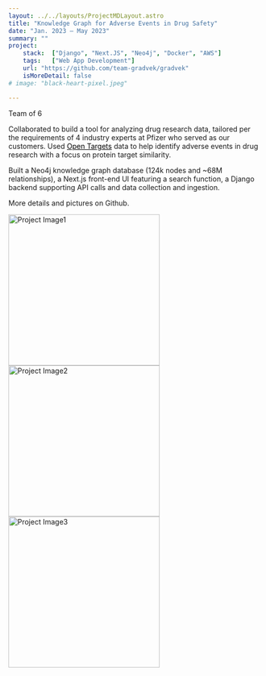 ```yaml
---
layout: ../../layouts/ProjectMDLayout.astro
title: "Knowledge Graph for Adverse Events in Drug Safety"
date: "Jan. 2023 – May 2023"
summary: ""
project:
    stack:  ["Django", "Next.JS", "Neo4j", "Docker", "AWS"]
    tags:   ["Web App Development"]
    url: "https://github.com/team-gradvek/gradvek"
    isMoreDetail: false
# image: "black-heart-pixel.jpeg"

---
```

Team of 6     	       
<p>Collaborated to build a tool for analyzing drug research data, tailored per the requirements of 4 industry experts at Pfizer who served as our customers. Used <a href="https://www.opentargets.org" target=_blank>Open Targets</a> data to help identify adverse events in drug research with a focus on protein target similarity.</p>

<p>Built a Neo4j knowledge graph database (124k nodes and ~68M relationships), a Next.js front-end UI featuring a search function, a Django backend supporting API calls and data collection and ingestion.</p>

<p>More details and pictures on Github.</p>
<!-- <img src="/images/search1.png" alt="Project Image1" style="width:300px height=450"> -->
<img src="https://www.images.alyssabedard.com/search1.png" alt="Project Image1" style="width:300px">


<img src="https://www.images.alyssabedard.com/result1.png" alt="Project Image2" style="width:300px">

<img src="https://www.images.alyssabedard.com/kg.png" alt="Project Image3" style="width:300px">


<style>

    /* To refactor... */

    @import url('https://fonts.googleapis.com/css2?family=DM+Serif+Display&display=swap');

    a:link { 
      text-decoration-line: underline;
      color: black;}
    a:visited { text-decoration: none;color: black; }
    a:hover { 
      background:  #efdefc;
      text-decoration: line-through;
      text-decoration-thickness: 1px; } 
    a:active { text-decoration: none; color: black; }  
</style>

